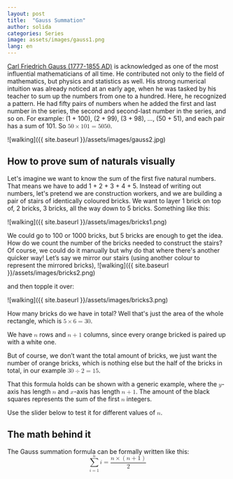 ```yaml
---
layout: post
title:  "Gauss Summation"
author: solida
categories: Series
image: assets/images/gauss1.png
lang: en
---
```

[Carl Friedrich Gauss (1777-1855 AD)](https://en.wikipedia.org/wiki/Carl_Friedrich_Gauss) is acknowledged as one of the most influential mathematicians of all time. He contributed not 
only to the field of mathematics, but physics and statistics as well. His strong numerical intuition was already noticed at an early age, when he was tasked by his teacher to sum up the numbers from one to a hundred. Here, he recognized a pattern.
He had fifty pairs of numbers when he added the first and last number in the series, the second and second-last number in the series, and so on. 
For example: (1 + 100), (2 + 99), (3 + 98), ..., (50 + 51), and each pair has a sum of 101. So <math display="inline"> <mrow> <mn>50</mn> <mo>&times;</mo> <mn>101</mn> <mo>=</mo> <mn>5050</mn> </mrow> </math>.

![walking]({{ site.baseurl }}/assets/images/gauss2.jpg)

## How to prove sum of naturals visually

Let's imagine we want to know the sum of the first five natural numbers. That means we have to
add 1 + 2 + 3 + 4 + 5. Instead of writing out numbers, let's pretend we are construction workers, and we are building a pair of stairs of identically coloured bricks. 
We want to layer 1 brick on top of, 2 bricks, 3 bricks, all the way down to 5 bricks. Something like this:

![walking]({{ site.baseurl }}/assets/images/bricks1.png)

We could go to 100 or 1000 bricks, but 5 bricks are enough to get the idea. How do we count the number of the bricks needed to construct the stairs?
Of course, we could do it manually but why do that where there's another quicker way!
Let’s say we mirror our stairs  (using another colour to represent the mirrored bricks),
![walking]({{ site.baseurl }}/assets/images/bricks2.png)

and then topple it over:

![walking]({{ site.baseurl }}/assets/images/bricks3.png)

How many bricks do we have in total? Well that's just the area of the whole rectangle,
which is <math display="inline"><mn>5</mn><mo>&times;</mo><mn>6</mn><mo>=</mo><mn>30</mn></math>.

We have <math display="inline"><mi>n</mi></math> rows and <math display="inline"><mi>n</mi><mo>+</mo><mn>1</mn></math> columns, since every orange bricked is paired up with a white one.


But of course, we don’t want the total amount of bricks, we just want the number of orange bricks, which is nothing else but the half of the bricks in total, in our example <math display="inline"><mn>30</mn><mo>&divide;</mo><mn>2</mn><mo>=</mo><mn>15</mn></math>.

That this formula holds can be shown with a generic example, where the <math display="inline"><mi>y</mi></math>-axis has length <math display="inline"><mi>n</mi></math> and <math display="inline"><mi>x</mi></math>-axis has length <math display="inline"><mi>n</mi><mo>+</mo><mn>1</mn></math>. The amount of the black squares represents the sum of the first <math display="inline"><mi>n</mi></math> integers.


Use the slider below to test it for different values of <math display="inline"><mi>n</mi></math>.

<div id="observablehq-ab34f0a5">
  <div class="observablehq-viewof-count"></div>
  <div class="observablehq-viewof-test2"></div>
</div>
<script type="module">
  import {Runtime, Inspector} from "https://cdn.jsdelivr.net/npm/@observablehq/runtime@4/dist/runtime.js";
  import define from "https://api.observablehq.com/@864af2bf64442aa6/grid-inputs.js?v=3";
  (new Runtime).module(define, name => {
    if (name === "viewof count") return Inspector.into("#observablehq-ab34f0a5 .observablehq-viewof-count")();
    if (name === "viewof test2") return Inspector.into("#observablehq-ab34f0a5 .observablehq-viewof-test2")();
  });
</script>

## The math behind it
The Gauss summation formula can be formally written like this:
<math display="block" xmlns="http://www.w3.org/1998/Math/MathML">
  <mrow>
    <munderover>
      <mo>∑</mo>
      <mrow>
        <mi>i</mi>
        <mo>=</mo>
        <mn>1</mn>
      </mrow>
      <mi>n</mi>
    </munderover>
    <mi>i</mi>
    <mo>=</mo>
    <mfrac>
      <mrow>
        <mi>n</mi>
        <mo>&times;</mo>
        <mrow>
          <mo stretchy="true" form="prefix">(</mo>
          <mi>n</mi>
          <mo>+</mo>
          <mn>1</mn>
          <mo stretchy="true" form="postfix">)</mo>
        </mrow>
      </mrow>
      <mn>2</mn>
    </mfrac>
  </mrow>
</math>


